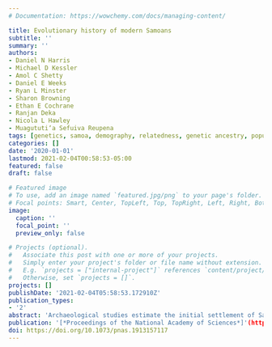 ```yaml
---
# Documentation: https://wowchemy.com/docs/managing-content/

title: Evolutionary history of modern Samoans
subtitle: ''
summary: ''
authors:
- Daniel N Harris
- Michael D Kessler
- Amol C Shetty
- Daniel E Weeks
- Ryan L Minster
- Sharon Browning
- Ethan E Cochrane
- Ranjan Deka
- Nicola L Hawley
- Muagututi‘a Sefuiva Reupena
tags: [genetics, samoa, demography, relatedness, genetic ancestry, population history, rare variants, TOPMed]
categories: []
date: '2020-01-01'
lastmod: 2021-02-04T00:58:53-05:00
featured: false
draft: false

# Featured image
# To use, add an image named `featured.jpg/png` to your page's folder.
# Focal points: Smart, Center, TopLeft, Top, TopRight, Left, Right, BottomLeft, Bottom, BottomRight.
image:
  caption: ''
  focal_point: ''
  preview_only: false

# Projects (optional).
#   Associate this post with one or more of your projects.
#   Simply enter your project's folder or file name without extension.
#   E.g. `projects = ["internal-project"]` references `content/project/deep-learning/index.md`.
#   Otherwise, set `projects = []`.
projects: []
publishDate: '2021-02-04T05:58:53.172910Z'
publication_types:
- '2'
abstract: 'Archaeological studies estimate the initial settlement of Samoa at 2,750 to 2,880 y ago and identify only limited settlement and human modification to the landscape until about 1,000 to 1,500 y ago. At this point, a complex history of migration is thought to have begun with the arrival of people sharing ancestry with Near Oceanic groups (i.e., Austronesian-speaking and Papuan-speaking groups), and was then followed by the arrival of non-Oceanic groups during European colonialism. However, the specifics of this peopling are not entirely clear from the archaeological and anthropological records, and is therefore a focus of continued debate. To shed additional light on the Samoan population history that this peopling reflects, we employ a population genetic approach to analyze 1,197 Samoan high-coverage whole genomes. We identify population splits between the major Samoan islands and detect asymmetrical gene flow to the capital city. We also find an extreme bottleneck until about 1,000 y ago, which is followed by distinct expansions across the islands and subsequent bottlenecks consistent with European colonization. These results provide for an increased understanding of Samoan population history and the dynamics that inform it, and also demonstrate how rapid demographic processes can shape modern genomes.'
publication: '[*Proceedings of the National Academy of Sciences*]'(https://www.pnas.org/content/117/17/9458.short)
doi: https://doi.org/10.1073/pnas.1913157117
---
```

